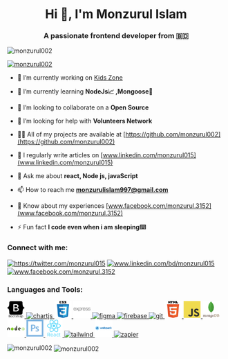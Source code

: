 <h1 align="center">Hi 👋, I'm Monzurul Islam</h1>
<h3 align="center">A passionate frontend developer from 🇧🇩</h3>

<p align="left"> <img src="https://komarev.com/ghpvc/?username=monzurul002&label=Profile%20views&color=0e75b6&style=flat" alt="monzurul002" /> </p>

<p align="left"> <a href="https://github.com/ryo-ma/github-profile-trophy"><img src="https://github-profile-trophy.vercel.app/?username=monzurul002" alt="monzurul002" /></a> </p>

- 🔭 I’m currently working on [Kids Zone](https://github.com/monzurul002/kids-zone-frontEnd)

- 🌱 I’m currently learning **NodeJs📈 ,Mongoose🥭**

- 👯 I’m looking to collaborate on a **Open Source**

- 🤝 I’m looking for help with **Volunteers Network**

- 👨‍💻 All of my projects are available at [https://github.com/monzurul002](https://github.com/monzurul002)

- 📝 I regularly write articles on [www.linkedin.com/monzurul015](www.linkedin.com/monzurul015)

- 💬 Ask me about **react, Node js, javaScript**

- 📫 How to reach me **monzurulislam997@gmail.com**

- 📄 Know about my experiences [www.facebook.com/monzurul.3152](www.facebook.com/monzurul.3152)

- ⚡ Fun fact **I code even when i am sleeping⌨️**

<h3 align="left">Connect with me:</h3>
<p align="left">
<a href="https://twitter.com/https://twitter.com/monzurul015" target="blank"><img align="center" src="https://raw.githubusercontent.com/rahuldkjain/github-profile-readme-generator/master/src/images/icons/Social/twitter.svg" alt="https://twitter.com/monzurul015" height="30" width="40" /></a>
<a href="https://linkedin.com/in/www.linkedin.com/bd/monzurul015" target="blank"><img align="center" src="https://raw.githubusercontent.com/rahuldkjain/github-profile-readme-generator/master/src/images/icons/Social/linked-in-alt.svg" alt="www.linkedin.com/bd/monzurul015" height="30" width="40" /></a>
<a href="https://fb.com/www.facebook.com/monzurul.3152" target="blank"><img align="center" src="https://raw.githubusercontent.com/rahuldkjain/github-profile-readme-generator/master/src/images/icons/Social/facebook.svg" alt="www.facebook.com/monzurul.3152" height="30" width="40" /></a>
</p>

<h3 align="left">Languages and Tools:</h3>
<p align="left"> <a href="https://getbootstrap.com" target="_blank" rel="noreferrer"> <img src="https://raw.githubusercontent.com/devicons/devicon/master/icons/bootstrap/bootstrap-plain-wordmark.svg" alt="bootstrap" width="40" height="40"/> </a> <a href="https://www.chartjs.org" target="_blank" rel="noreferrer"> <img src="https://www.chartjs.org/media/logo-title.svg" alt="chartjs" width="40" height="40"/> </a> <a href="https://www.w3schools.com/css/" target="_blank" rel="noreferrer"> <img src="https://raw.githubusercontent.com/devicons/devicon/master/icons/css3/css3-original-wordmark.svg" alt="css3" width="40" height="40"/> </a> <a href="https://expressjs.com" target="_blank" rel="noreferrer"> <img src="https://raw.githubusercontent.com/devicons/devicon/master/icons/express/express-original-wordmark.svg" alt="express" width="40" height="40"/> </a> <a href="https://www.figma.com/" target="_blank" rel="noreferrer"> <img src="https://www.vectorlogo.zone/logos/figma/figma-icon.svg" alt="figma" width="40" height="40"/> </a> <a href="https://firebase.google.com/" target="_blank" rel="noreferrer"> <img src="https://www.vectorlogo.zone/logos/firebase/firebase-icon.svg" alt="firebase" width="40" height="40"/> </a> <a href="https://git-scm.com/" target="_blank" rel="noreferrer"> <img src="https://www.vectorlogo.zone/logos/git-scm/git-scm-icon.svg" alt="git" width="40" height="40"/> </a> <a href="https://www.w3.org/html/" target="_blank" rel="noreferrer"> <img src="https://raw.githubusercontent.com/devicons/devicon/master/icons/html5/html5-original-wordmark.svg" alt="html5" width="40" height="40"/> </a> <a href="https://developer.mozilla.org/en-US/docs/Web/JavaScript" target="_blank" rel="noreferrer"> <img src="https://raw.githubusercontent.com/devicons/devicon/master/icons/javascript/javascript-original.svg" alt="javascript" width="40" height="40"/> </a> <a href="https://www.mongodb.com/" target="_blank" rel="noreferrer"> <img src="https://raw.githubusercontent.com/devicons/devicon/master/icons/mongodb/mongodb-original-wordmark.svg" alt="mongodb" width="40" height="40"/> </a> <a href="https://nodejs.org" target="_blank" rel="noreferrer"> <img src="https://raw.githubusercontent.com/devicons/devicon/master/icons/nodejs/nodejs-original-wordmark.svg" alt="nodejs" width="40" height="40"/> </a> <a href="https://www.photoshop.com/en" target="_blank" rel="noreferrer"> <img src="https://raw.githubusercontent.com/devicons/devicon/master/icons/photoshop/photoshop-line.svg" alt="photoshop" width="40" height="40"/> </a> <a href="https://reactjs.org/" target="_blank" rel="noreferrer"> <img src="https://raw.githubusercontent.com/devicons/devicon/master/icons/react/react-original-wordmark.svg" alt="react" width="40" height="40"/> </a> <a href="https://tailwindcss.com/" target="_blank" rel="noreferrer"> <img src="https://www.vectorlogo.zone/logos/tailwindcss/tailwindcss-icon.svg" alt="tailwind" width="40" height="40"/> </a> <a href="https://webpack.js.org" target="_blank" rel="noreferrer"> <img src="https://raw.githubusercontent.com/devicons/devicon/d00d0969292a6569d45b06d3f350f463a0107b0d/icons/webpack/webpack-original-wordmark.svg" alt="webpack" width="40" height="40"/> </a> <a href="https://zapier.com" target="_blank" rel="noreferrer"> <img src="https://www.vectorlogo.zone/logos/zapier/zapier-icon.svg" alt="zapier" width="40" height="40"/> </a> </p>

<p><img align="left" src="https://github-readme-stats.vercel.app/api/top-langs?username=monzurul002&show_icons=true&locale=en&layout=compact" alt="monzurul002" /></p>

<p>&nbsp;<img align="center" src="https://github-readme-stats.vercel.app/api?username=monzurul002&show_icons=true&locale=en" alt="monzurul002" /></p>
